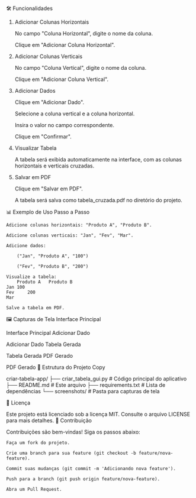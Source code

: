 🛠️ Funcionalidades
1. Adicionar Colunas Horizontais

    No campo "Coluna Horizontal", digite o nome da coluna.

    Clique em "Adicionar Coluna Horizontal".

2. Adicionar Colunas Verticais

    No campo "Coluna Vertical", digite o nome da coluna.

    Clique em "Adicionar Coluna Vertical".

3. Adicionar Dados

    Clique em "Adicionar Dado".

    Selecione a coluna vertical e a coluna horizontal.

    Insira o valor no campo correspondente.

    Clique em "Confirmar".

4. Visualizar Tabela

    A tabela será exibida automaticamente na interface, com as colunas horizontais e verticais cruzadas.

5. Salvar em PDF

    Clique em "Salvar em PDF".

    A tabela será salva como tabela_cruzada.pdf no diretório do projeto.

📊 Exemplo de Uso
Passo a Passo

    Adicione colunas horizontais: "Produto A", "Produto B".

    Adicione colunas verticais: "Jan", "Fev", "Mar".

    Adicione dados:

        ("Jan", "Produto A", "100")

        ("Fev", "Produto B", "200")

    Visualize a tabela:
    	Produto A	Produto B
    Jan	100	
    Fev		200
    Mar		

    Salve a tabela em PDF.

🖼️ Capturas de Tela
Interface Principal

Interface Principal
Adicionar Dado

Adicionar Dado
Tabela Gerada

Tabela Gerada
PDF Gerado

PDF Gerado
📂 Estrutura do Projeto
Copy

criar-tabela-app/
├── criar_tabela_gui.py  # Código principal do aplicativo
├── README.md            # Este arquivo
├── requirements.txt     # Lista de dependências
└── screenshots/         # Pasta para capturas de tela

📝 Licença

Este projeto está licenciado sob a licença MIT. Consulte o arquivo LICENSE para mais detalhes.
🤝 Contribuição

Contribuições são bem-vindas! Siga os passos abaixo:

    Faça um fork do projeto.

    Crie uma branch para sua feature (git checkout -b feature/nova-feature).

    Commit suas mudanças (git commit -m 'Adicionando nova feature').

    Push para a branch (git push origin feature/nova-feature).

    Abra um Pull Request.

